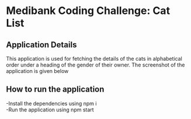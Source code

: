 # Medibank Coding Challenge: Cat List

## Application Details

This application is used for fetching the details of the cats in alphabetical order under a heading of the gender of their owner. The screenshot of the application is given below  

## How to run the application
-Install the dependencies using npm i  
-Run the application using npm start  
